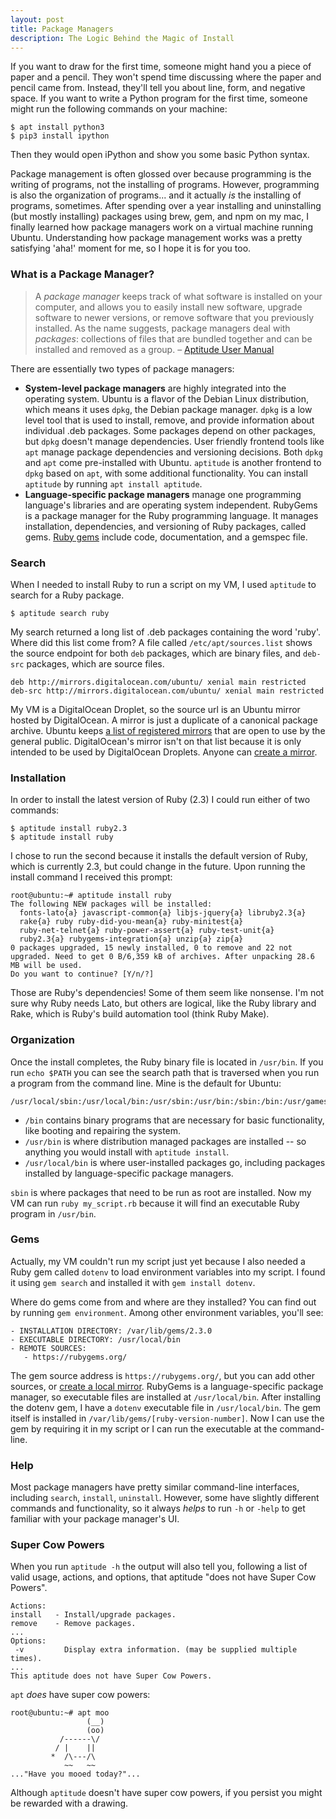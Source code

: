 ```yaml
---
layout: post
title: Package Managers
description: The Logic Behind the Magic of Install
---
```


If you want to draw for the first time, someone might hand you a piece of paper and a pencil. They won't spend time discussing where the paper and pencil came from. Instead, they'll tell you about line, form, and negative space. If you want to write a Python program for the first time, someone might run the following commands on your machine:
```
$ apt install python3
$ pip3 install ipython
```
Then they would open iPython and show you some basic Python syntax.

Package management is often glossed over because programming is the writing of programs, not the installing of programs. However, programming is also the organization of programs... and it actually *is* the installing of programs, sometimes. After spending over a year installing and uninstalling (but mostly installing) packages using brew, gem, and npm on my mac, I finally learned how package managers work on a virtual machine running Ubuntu. Understanding how package management works was a pretty satisfying 'aha!' moment for me, so I hope it is for you too.

### What is a Package Manager?
> A *package manager* keeps track of what software is installed on your computer, and allows  you to easily install new software, upgrade software to newer versions, or remove software that you previously installed. As the name suggests, package managers deal with *packages*: collections of files that are bundled together and can be installed and removed as a group.
– [Aptitude User Manual](http://aptitude.alioth.debian.org/doc/en/pr01s02.html)

There are essentially two types of package managers:
- **System-level package managers** are highly integrated into the operating system.
    Ubuntu is a flavor of the Debian Linux distribution, which means it uses `dpkg`, the Debian package manager. `dpkg` is a low level tool that is used to install, remove, and provide information about individual .deb packages. Some packages depend on other packages, but `dpkg` doesn't manage dependencies. User friendly frontend tools like `apt` manage package dependencies and versioning decisions. Both `dpkg` and `apt` come pre-installed with Ubuntu. `aptitude` is another frontend to `dpkg` based on `apt`, with some additional functionality. You can install `aptitude` by running `apt install aptitude`.
- **Language-specific package managers** manage one programming language's libraries and are operating system independent.
    RubyGems is a package manager for the Ruby programming language. It manages installation, dependencies, and versioning of Ruby packages, called gems. [Ruby gems](http://guides.rubygems.org/what-is-a-gem/) include code, documentation, and a gemspec file.

### Search
When I needed to install Ruby to run a script on my VM, I used `aptitude` to search for a Ruby package.
```
$ aptitude search ruby
```
My search returned a long list of .deb packages containing the word 'ruby'. Where did this list come from? A file called `/etc/apt/sources.list` shows the source endpoint for both `deb` packages, which are binary files, and `deb-src` packages, which are source files.
```small
deb http://mirrors.digitalocean.com/ubuntu/ xenial main restricted
deb-src http://mirrors.digitalocean.com/ubuntu/ xenial main restricted
```
My VM is a DigitalOcean Droplet, so the source url is an Ubuntu mirror hosted by DigitalOcean. A mirror is just a duplicate of a canonical package archive. Ubuntu keeps [a list of registered mirrors](https://launchpad.net/ubuntu/+archivemirrors) that are open to use by the general public. DigitalOcean's mirror isn't on that list because it is only intended to be used by DigitalOcean Droplets. Anyone can [create a mirror](https://help.ubuntu.com/community/Rsyncmirror).

### Installation
In order to install the latest version of Ruby (2.3) I could run either of two commands:
```
$ aptitude install ruby2.3
$ aptitude install ruby
```
I chose to run the second because it installs the default version of Ruby, which is currently 2.3, but could change in the future. Upon running the install command I received this prompt:
```small
root@ubuntu:~# aptitude install ruby
The following NEW packages will be installed:
  fonts-lato{a} javascript-common{a} libjs-jquery{a} libruby2.3{a}
  rake{a} ruby ruby-did-you-mean{a} ruby-minitest{a}
  ruby-net-telnet{a} ruby-power-assert{a} ruby-test-unit{a}
  ruby2.3{a} rubygems-integration{a} unzip{a} zip{a}
0 packages upgraded, 15 newly installed, 0 to remove and 22 not upgraded. Need to get 0 B/6,359 kB of archives. After unpacking 28.6 MB will be used.
Do you want to continue? [Y/n/?]
```
Those are Ruby's dependencies! Some of them seem like nonsense. I'm not sure why Ruby needs Lato, but others are logical, like the Ruby library and Rake, which is Ruby's build automation tool (think Ruby Make).

### Organization
Once the install completes, the Ruby binary file is located in `/usr/bin`. If you run `echo $PATH` you can see the search path that is traversed when you run a program from the command line. Mine is the default for Ubuntu:
```
/usr/local/sbin:/usr/local/bin:/usr/sbin:/usr/bin:/sbin:/bin:/usr/games:/usr/local/games:/snap/bin
```
- `/bin` contains binary programs that are necessary for basic functionality, like booting and repairing the system.
- `/usr/bin` is where distribution managed packages are installed -- so anything you would install with `aptitude install`.
- `/usr/local/bin` is where user-installed packages go, including packages installed by language-specific package managers.

`sbin` is where packages that need to be run as root are installed. Now my VM can run `ruby my_script.rb` because it will find an executable Ruby program in `/usr/bin`.

### Gems
Actually, my VM couldn't run my script just yet because I also needed a Ruby gem called `dotenv` to load environment variables into my script. I found it using `gem search` and installed it with `gem install dotenv`.

Where do gems come from and where are they installed? You can find out by running `gem environment`. Among other environment variables, you'll see:
```
- INSTALLATION DIRECTORY: /var/lib/gems/2.3.0
- EXECUTABLE DIRECTORY: /usr/local/bin
- REMOTE SOURCES:
   - https://rubygems.org/
```
The gem source address is `https://rubygems.org/`, but you can add other sources, or [create a local mirror](https://github.com/rubygems/rubygems-mirror). RubyGems is a language-specific package manager, so executable files are installed at `/usr/local/bin`. After installing the dotenv gem, I have a `dotenv` executable file in `/usr/local/bin`. The gem itself is installed in `/var/lib/gems/[ruby-version-number]`. Now I can use the gem by requiring it in my script or I can run the executable at the command-line.

### Help
Most package managers have pretty similar command-line interfaces, including `search`, `install`, `uninstall`. However, some have slightly different commands and functionality, so it always *helps* to run `-h` or `-help` to get familiar with your package manager's UI.

### Super Cow Powers
When you run `aptitude -h` the output will also tell you, following a list of valid usage, actions, and options, that aptitude "does not have Super Cow Powers".
```small
Actions:
install   - Install/upgrade packages.
remove    - Remove packages.
...
Options:
 -v         Display extra information. (may be supplied multiple times).
...
This aptitude does not have Super Cow Powers.
```
`apt` *does* have super cow powers:

```
root@ubuntu:~# apt moo
                 (__)
                 (oo)
           /------\/
          / |    ||
         *  /\---/\
            ~~   ~~
..."Have you mooed today?"...
```
Although `aptitude` doesn't have super cow powers, if you persist you might be rewarded with a drawing.
